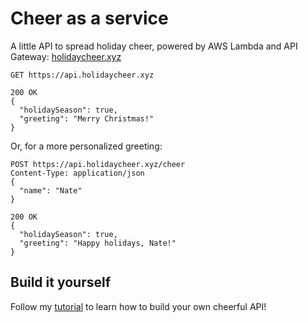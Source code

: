 # Cheer as a service

A little API to spread holiday cheer, powered by AWS Lambda and API Gateway: [holidaycheer.xyz](https://www.holidaycheer.xyz)

```
GET https://api.holidaycheer.xyz

200 OK
{
  "holidaySeason": true,
  "greeting": "Merry Christmas!"
}
```

Or, for a more personalized greeting:

```
POST https://api.holidaycheer.xyz/cheer
Content-Type: application/json
{
  "name": "Nate"
}

200 OK
{
  "holidaySeason": true,
  "greeting": "Happy holidays, Nate!"
}
```

## Build it yourself

Follow my [tutorial](https://developer.okta.com/blog/2017/12/21/spread-serverless-holiday-cheer) to learn how to build your own cheerful API!
